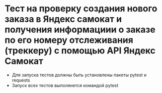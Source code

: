 ﻿# Тест на проверку создания нового заказа в Яндекс самокат и получения информациии о заказе по его номеру отслеживания (треккеру) с помощью API Яндекс Самокат
- Для запуска тестов должны быть установлены пакеты pytest и requests
- Запуск всех тестов выполянется командой pytest